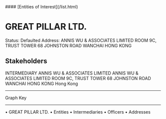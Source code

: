 <link rel="stylesheet" type="text/css" href="../../assets/style.css">
#### [Entities of Interest](/list.html)

# GREAT PILLAR LTD.
Status: Defaulted
Address: ANNIS WU & ASSOCIATES LIMITED ROOM 9C, TRUST TOWER 68 JOHNSTON ROAD WANCHAI HONG KONG

## Stakeholders
INTERMEDIARY
ANNIS WU & ASSOCIATES LIMITED
ANNIS WU & ASSOCIATES LIMITED ROOM 9C, TRUST TOWER 68 JOHNSTON ROAD WANCHAI HONG KONG
Hong Kong




---



<div class="legend">
Graph Key
<hr>
<span class="focus">• GREAT PILLAR LTD.</span>
<span class="entity">• Entities</span>
<span class="intermediary">• Intermediaries</span>
<span class="officer">• Officers</span>
<span class="address">• Addresses</span>
</div>


<img src="http://eoi-graphs.s3-website-eu-west-1.amazonaws.com/GREAT_PILLAR_LTD..png" alt="">

